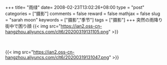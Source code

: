 +++
title= "雨绿"
date= 2008-02-23T13:02:26+08:00
type = "post"
categories = ["摄影"]
comments = false
reward = false
mathjax = false
slug = "sarah moon"
keywords = ["摄影","季节"]
tags = ["摄影"]
+++
突然の雨降り　街中で困り顔
{{< img src="https://ian2.oss-cn-hangzhou.aliyuncs.com/clt6/20200319131105.png" >}}
<!--more-->　
{{< img src="https://ian2.oss-cn-hangzhou.aliyuncs.com/clt6/20200319131047.png" >}}

